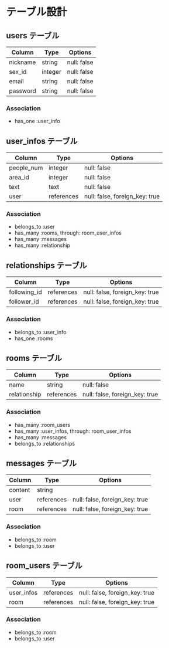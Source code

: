 # テーブル設計

## users テーブル

| Column             | Type    | Options     |
| ------------------ | ------- | ----------- |
| nickname           | string  | null: false |
| sex_id             | integer | null: false |
| email              | string  | null: false |
| password           | string  | null: false |

### Association

- has_one  :user_info





## user_infos テーブル

| Column           | Type       | Options                        |
| ---------------- | ---------- | ------------------------------ |
| people_num       | integer    | null: false                    |
| area_id          | integer    | null: false                    |
| text             | text       | null: false                    |
| user             | references | null: false, foreign_key: true |

### Association

- belongs_to :user
- has_many :rooms, through: room_user_infos
- has_many :messages
- has_many :relationship





## relationships テーブル

| Column       | Type       | Options                        |
| ------------ | ---------- | ------------------------------ |
| following_id | references | null: false, foreign_key: true |
| follower_id  | references | null: false, foreign_key: true |

### Association

- belongs_to :user_info
- has_one    :rooms





##  rooms テーブル

| Column         | Type       | Options                        |
| -------------- | ---------- | ------------------------------ |
| name           | string     | null: false                    |
| relationship   | references | null: false, foreign_key: true |

### Association

- has_many   :room_users
- has_many   :user_infos, through: room_user_infos
- has_many   :messages
- belongs_to :relationships





##  messages テーブル

| Column     | Type       | Options                        |
| ---------- | ---------- | ------------------------------ |
| content    | string     |                                |
| user       | references | null: false, foreign_key: true |
| room       | references | null: false, foreign_key: true |

### Association

- belongs_to :room
- belongs_to :user





## room_users テーブル

| Column       | Type       | Options                        |
| ------------ | ---------- | ------------------------------ |
| user_infos   | references | null: false, foreign_key: true |
| room         | references | null: false, foreign_key: true |

### Association

- belongs_to :room
- belongs_to :user